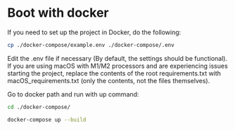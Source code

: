 # Boot with docker

If you need to set up the project in Docker, do the following:

```sh
cp ./docker-compose/example.env ./docker-compose/.env
```

Edit the .env file if necessary (By default, the settings should be functional).
If you are using macOS with M1/M2 processors and are experiencing issues starting the project,
replace the contents of the root requirements.txt with macOS_requirements.txt (only the contents, not the files themselves).


Go to docker path and run with up command:
```sh
cd ./docker-compose/
```
```sh
docker-compose up --build
```
